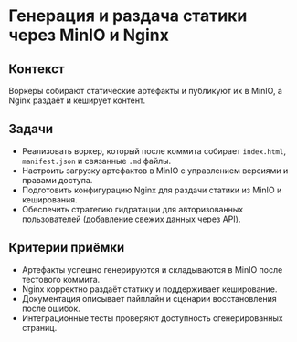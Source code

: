 # Генерация и раздача статики через MinIO и Nginx

## Контекст
Воркеры собирают статические артефакты и публикуют их в MinIO, а Nginx раздаёт и кеширует контент.

## Задачи
- Реализовать воркер, который после коммита собирает `index.html`, `manifest.json` и связанные `.md` файлы.
- Настроить загрузку артефактов в MinIO с управлением версиями и правами доступа.
- Подготовить конфигурацию Nginx для раздачи статики из MinIO и кеширования.
- Обеспечить стратегию гидратации для авторизованных пользователей (добавление свежих данных через API).

## Критерии приёмки
- Артефакты успешно генерируются и складываются в MinIO после тестового коммита.
- Nginx корректно раздаёт статику и поддерживает кеширование.
- Документация описывает пайплайн и сценарии восстановления после ошибок.
- Интеграционные тесты проверяют доступность сгенерированных страниц.
